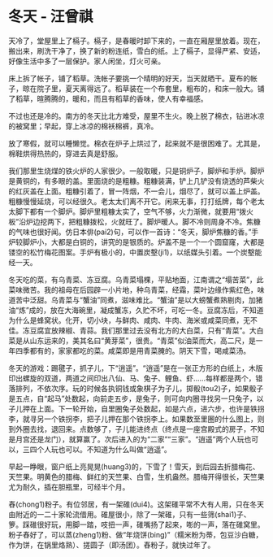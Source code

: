 # 冬天 - 汪曾祺

天冷了，堂屋里上了槅子。槅子，是春暖时卸下来的，一直在厢屋里放着。现在，搬出来，刷洗干净了，换了新的粉连纸，雪白的纸。上了槅子，显得严紧、安适，好像生活中多了一层保护。家人闲坐，灯火可亲。

床上拆了帐子，铺了稻草。洗帐子要挑一个晴明的好天，当天就晒干。夏布的帐子，晾在院子里，夏天离得远了。稻草装在一个布套里，粗布的，和床一般大。铺了稻草，暄腾腾的，暖和，而且有稻草的香味，使人有幸福感。

不过也还是冷的。南方的冬天比北方难受，屋里不生火。晚上脱了棉衣，钻进冰凉的被窝里；早起，穿上冰凉的棉袄棉裤，真冷。

放了寒假，就可以睡懒觉。棉衣在炉子上烘过了，起来就不是很困难了。尤其是，棉鞋烘得热热的，穿进去真是舒服。

我们那里生烧煤的铁火炉的人家很少。一般取暖，只是铜炉子，脚炉和手炉。脚炉是黄铜的，有多眼的盖。里面烧的是粗糠。粗糠装满，铲上几铲没有烧透的芦柴火的红灰盖在上面。粗糠引着了，冒一阵烟，不一会儿，烟尽了，就可以盖上炉盖。粗糠慢慢延烧，可以经很久。老太太们离不开它。闲来无事，打打纸牌，每个老太太脚下都有一个脚炉。脚炉里粗糠太实了，空气不够，火力渐微，就要用“拨火板”沿炉边挖两下，把粗糠拨松，火就旺了。脚炉暖人。脚不冷则周身不冷。焦糠的气味也很好闻。仿日本俳(pai2)句，可以作一首诗：“冬天，脚炉焦糠的香。”手炉较脚炉小，大都是白铜的，讲究的是银质的。炉盖不是一个一个圆窟窿，大都是镂空的松竹梅花图案。手炉有极小的，中置炭墼(ji1)，以纸媒头引着。一个炭墼能经一天。

冬天吃的菜，有乌青菜、冻豆腐。乌青菜塌棵，平贴地面，江南谓之“塌苦菜”，此菜味微苦。我的祖母在后园辟一小片地，种乌青菜，经霜，菜叶边缘作紫红色，味道苦中泛甜。乌青菜与“蟹油”同煮，滋味难比。“蟹油”是以大螃蟹煮熟剔肉，加猪油“炼”成的，放在大海碗里，凝成蟹冻，久贮不坏，可吃一冬。豆腐冻后，不知道为什么是蜂窝状。化开，切小块，与鲜肉、咸肉、牛肉、海米或咸菜同煮，无不佳。冻豆腐宜放辣椒、青蒜。我们那里过去没有北方的大白菜，只有“青菜”。大白菜是从山东运来的，美其名曰“黄芽菜”，很贵。“青菜”似油菜而大，高二尺，是一年四季都有的，家家都吃的菜。咸菜即是用青菜腌的。阴天下雪，喝咸菜汤。

冬天的游戏：踢毽子，抓子儿，下“逍遥”。“逍遥”是在一张正方形的白纸上，木版印出螺旋的双道，两道之间印出八仙、马、兔子、鲤鱼、虾……每样都是两个，错落排列，不依次序。玩的时候各执铜钱或象棋子为子儿，掷骰(tou2)子，如果骰子是五点，自“起马”处数起，向前走五步，是兔子，则可向内圈寻找另一只兔子，以子儿押在上面。下一轮开始，自里圈兔子处数起，如是六点，进六步，也许是铁拐李，就寻另一个铁拐李，把子儿押在那个铁拐李上。如果数至里圈的什么图上，则到外圈去找，退回来。点数够了，子儿能进终点（终点是一座宫殿式的房子，不知是月宫还是龙门），就算赢了。次后进入的为“二家”“三家”。“逍遥”两个人玩也可以，三四个人玩也可以。不知道为什么叫做“逍遥”。

早起一睁眼，窗户纸上亮晃晃(huang3)的，下雪了！雪天，到后园去折腊梅花、天竺果。明黄色的腊梅、鲜红的天竺果、白雪，生机盎然。腊梅开得很长，天竺果尤为耐久，插在胆瓶里，可经半个月。

舂(chong1)粉子。有位邻居，有一架碓(dui4)。这架碓平常不大有人用，只在冬天由附近的一二十家轮流借用。碓屋很小，除了一架碓，只有一些筛(shai1)子、箩。踩碓很好玩，用脚一踏，吱扭一声，碓嘴扬了起来，嘭的一声，落在碓窝里。粉子舂好了，可以蒸(zheng1)粉、做“年烧饼(bing)”（糯米粉为蒂，包豆沙白糖，作为饼，在锅里烙熟）、搓圆子（即汤团）。舂粉子，就快过年了。
